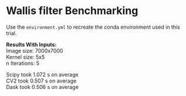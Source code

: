 # Wallis filter Benchmarking
Use the `environment.yml` to recreate the conda environment used in this trial.

**Results With Inputs:**  
Image size: 7000x7000  
Kernel size: 5x5  
n Iterations: 5  

Scipy took 1.072 s on average    
CV2 took 0.507 s on average  
Dask took 0.506 s on average  
